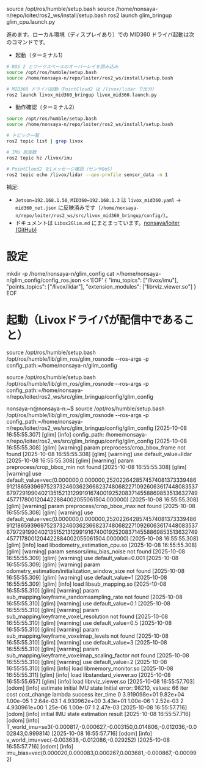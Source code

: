 source /opt/ros/humble/setup.bash
source /home/nonsaya-n/repo/loiter/ros2_ws/install/setup.bash
ros2 launch glim_bringup glim_cpu.launch.py




進めます。ローカル環境（ディスプレイあり）での MID360 ドライバ起動は次のコマンドです。

- 起動（ターミナル1）
```bash
# ROS 2 とワークスペースのオーバーレイを読み込み
source /opt/ros/humble/setup.bash
source /home/nonsaya-n/repo/loiter/ros2_ws/install/setup.bash

# MID360 ドライバ起動（PointCloud2 は /livox/lidar で出力）
ros2 launch livox_mid360_bringup livox_mid360.launch.py
```

- 動作確認（ターミナル2）
```bash
source /opt/ros/humble/setup.bash
source /home/nonsaya-n/repo/loiter/ros2_ws/install/setup.bash

# トピック一覧
ros2 topic list | grep livox

# IMU 周波数
ros2 topic hz /livox/imu

# PointCloud2 を1メッセージ確認（センサQoS）
ros2 topic echo /livox/lidar --qos-profile sensor_data -n 1
```

補足:
- `Jetson=192.168.1.50`, `MID360=192.168.1.3` は `livox_mid360.yaml` → `mid360_net.json` に反映済みです（`/home/nonsaya-n/repo/loiter/ros2_ws/src/livox_mid360_bringup/config/`）。
- ドキュメントは `Libox2Glim.md` にまとまっています。[nonsaya/loiter (GitHub)](https://github.com/nonsaya/loiter)


# 設定
mkdir -p /home/nonsaya-n/glim_config
cat >/home/nonsaya-n/glim_config/config_ros.json <<'EOF'
{
  "imu_topics": ["/livox/imu"],
  "points_topics": ["/livox/lidar"],
  "extension_modules": ["librviz_viewer.so"]
}
EOF

# 起動（Livoxドライバが配信中であること）
source /opt/ros/humble/setup.bash
/opt/ros/humble/lib/glim_ros/glim_rosnode --ros-args -p config_path:=/home/nonsaya-n/glim_config



source /opt/ros/humble/setup.bash
/opt/ros/humble/lib/glim_ros/glim_rosnode --ros-args -p config_path:=/home/nonsaya-n/repo/loiter/ros2_ws/src/glim_bringup/config/glim_config





nonsaya-n@nonsaya-n:~$ source /opt/ros/humble/setup.bash
/opt/ros/humble/lib/glim_ros/glim_rosnode --ros-args -p config_path:=/home/nonsaya-n/repo/loiter/ros2_ws/src/glim_bringup/config/glim_config
[2025-10-08 16:55:55.307] [glim] [info] config_path: /home/nonsaya-n/repo/loiter/ros2_ws/src/glim_bringup/config/glim_config
[2025-10-08 16:55:55.308] [glim] [warning] param preprocess/crop_bbox_frame not found
[2025-10-08 16:55:55.308] [glim] [warning] use default_value=lidar
[2025-10-08 16:55:55.308] [glim] [warning] param preprocess/crop_bbox_min not found
[2025-10-08 16:55:55.308] [glim] [warning] use default_value=vec(0.000000,0.000000,2520226428574574081373339486912186593969752373246036236682374806822710926063617448083537679729199040213515213129919167400192520837145588698535136327494577178001204422884002055061504.000000)
[2025-10-08 16:55:55.308] [glim] [warning] param preprocess/crop_bbox_max not found
[2025-10-08 16:55:55.308] [glim] [warning] use default_value=vec(0.000000,0.000000,2520226428574574081373339486912186593969752373246036236682374806822710926063617448083537679729199040213515213129919167400192520837145588698535136327494577178001204422884002055061504.000000)
[2025-10-08 16:55:55.308] [glim] [info] load libodometry_estimation_cpu.so
[2025-10-08 16:55:55.308] [glim] [warning] param sensors/imu_bias_noise not found
[2025-10-08 16:55:55.309] [glim] [warning] use default_value=0.001
[2025-10-08 16:55:55.309] [glim] [warning] param odometry_estimation/initialization_window_size not found
[2025-10-08 16:55:55.309] [glim] [warning] use default_value=1
[2025-10-08 16:55:55.309] [glim] [info] load libsub_mapping.so
[2025-10-08 16:55:55.310] [glim] [warning] param sub_mapping/keyframe_randomsampling_rate not found
[2025-10-08 16:55:55.310] [glim] [warning] use default_value=0.1
[2025-10-08 16:55:55.310] [glim] [warning] param sub_mapping/keyframe_voxel_resolution not found
[2025-10-08 16:55:55.310] [glim] [warning] use default_value=0.5
[2025-10-08 16:55:55.310] [glim] [warning] param sub_mapping/keyframe_voxelmap_levels not found
[2025-10-08 16:55:55.310] [glim] [warning] use default_value=3
[2025-10-08 16:55:55.310] [glim] [warning] param sub_mapping/keyframe_voxelmap_scaling_factor not found
[2025-10-08 16:55:55.310] [glim] [warning] use default_value=2
[2025-10-08 16:55:55.310] [glim] [info] load libmemory_monitor.so
[2025-10-08 16:55:55.311] [glim] [info] load libstandard_viewer.so
[2025-10-08 16:55:55.657] [glim] [info] load librviz_viewer.so
[2025-10-08 16:55:57.703] [odom] [info] estimate initial IMU state
Initial error: 98210, values: 66
iter      cost      cost_change    lambda  success iter_time
   0  3.919098e+01    9.82e+04    1.00e-05     1    2.64e-03
   1  4.930962e+00    3.43e+01    1.00e-06     1    2.52e-03
   2  4.930961e+00    1.25e-06    1.00e-07     1    2.47e-03
[2025-10-08 16:55:57.716] [odom] [info] initial IMU state estimation result
[2025-10-08 16:55:57.716] [odom] [info] T_world_imu=se3(-0.000817,-0.000627,-0.003150,0.014806,-0.012036,-0.002843,0.999814)
[2025-10-08 16:55:57.716] [odom] [info] v_world_imu=vec(-0.003638,-0.012086,-0.029252)
[2025-10-08 16:55:57.716] [odom] [info] imu_bias=vec(0.000020,0.000083,0.000267,0.003681,-0.000867,-0.000992)


